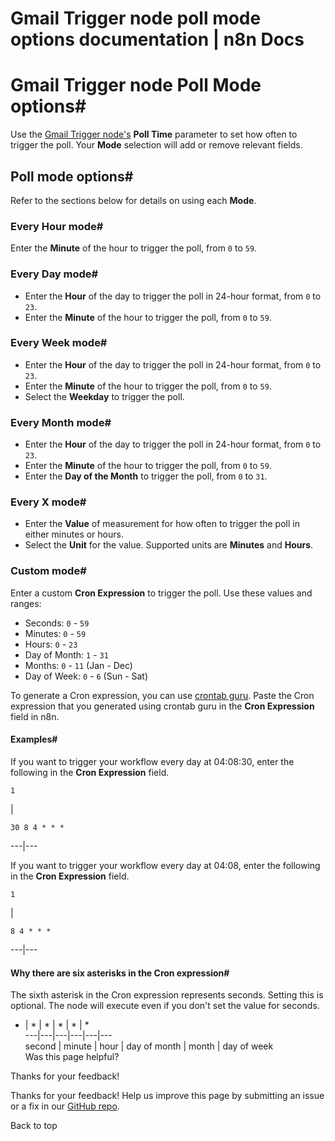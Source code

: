 # Gmail Trigger node poll mode options documentation | n8n Docs

[ ](https://github.com/n8n-io/n8n-docs/edit/main/docs/integrations/builtin/trigger-nodes/n8n-nodes-base.gmailtrigger/poll-mode-options.md "Edit this page")

# Gmail Trigger node Poll Mode options#

Use the [Gmail Trigger node's](../) **Poll Time** parameter to set how often to trigger the poll. Your **Mode** selection will add or remove relevant fields.

## Poll mode options#

Refer to the sections below for details on using each **Mode**.

### Every Hour mode#

Enter the **Minute** of the hour to trigger the poll, from `0` to `59`.

### Every Day mode#

  * Enter the **Hour** of the day to trigger the poll in 24-hour format, from `0` to `23`.
  * Enter the **Minute** of the hour to trigger the poll, from `0` to `59`.

### Every Week mode#

  * Enter the **Hour** of the day to trigger the poll in 24-hour format, from `0` to `23`.
  * Enter the **Minute** of the hour to trigger the poll, from `0` to `59`.
  * Select the **Weekday** to trigger the poll.

### Every Month mode#

  * Enter the **Hour** of the day to trigger the poll in 24-hour format, from `0` to `23`.
  * Enter the **Minute** of the hour to trigger the poll, from `0` to `59`.
  * Enter the **Day of the Month** to trigger the poll, from `0` to `31`.

### Every X mode#

  * Enter the **Value** of measurement for how often to trigger the poll in either minutes or hours.
  * Select the **Unit** for the value. Supported units are **Minutes** and **Hours**.

### Custom mode#

Enter a custom **Cron Expression** to trigger the poll. Use these values and ranges:

  * Seconds: `0` \- `59`
  * Minutes: `0` \- `59`
  * Hours: `0` \- `23`
  * Day of Month: `1` \- `31`
  * Months: `0` \- `11` (Jan - Dec)
  * Day of Week: `0` \- `6` (Sun - Sat)

To generate a Cron expression, you can use [crontab guru](https://crontab.guru). Paste the Cron expression that you generated using crontab guru in the **Cron Expression** field in n8n.

#### Examples#

If you want to trigger your workflow every day at 04:08:30, enter the following in the **Cron Expression** field. 
    
    
    1

| 
    
    
    30 8 4 * * *
      
  
---|---  
  
If you want to trigger your workflow every day at 04:08, enter the following in the **Cron Expression** field. 
    
    
    1

| 
    
    
    8 4 * * *
      
  
---|---  
  
#### Why there are six asterisks in the Cron expression#

The sixth asterisk in the Cron expression represents seconds. Setting this is optional. The node will execute even if you don't set the value for seconds.

* | * | * | * | * | *  
---|---|---|---|---|---  
second | minute | hour | day of month | month | day of week  
Was this page helpful? 

Thanks for your feedback! 

Thanks for your feedback! Help us improve this page by submitting an issue or a fix in our [GitHub repo](https://github.com/n8n-io/n8n-docs). 

Back to top